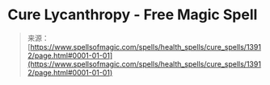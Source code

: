 <!--yml
category: 未分类
date: 2024-06-12 18:52:36
-->

# Cure Lycanthropy - Free Magic Spell

> 来源：[https://www.spellsofmagic.com/spells/health_spells/cure_spells/13912/page.html#0001-01-01](https://www.spellsofmagic.com/spells/health_spells/cure_spells/13912/page.html#0001-01-01)